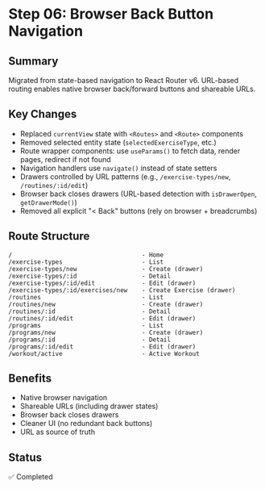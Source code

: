 # Step 06: Browser Back Button Navigation

## Summary
Migrated from state-based navigation to React Router v6. URL-based routing enables native browser back/forward buttons and shareable URLs.

## Key Changes
- Replaced `currentView` state with `<Routes>` and `<Route>` components
- Removed selected entity state (`selectedExerciseType`, etc.)
- Route wrapper components: use `useParams()` to fetch data, render pages, redirect if not found
- Navigation handlers use `navigate()` instead of state setters
- Drawers controlled by URL patterns (e.g., `/exercise-types/new`, `/routines/:id/edit`)
- Browser back closes drawers (URL-based detection with `isDrawerOpen`, `getDrawerMode()`)
- Removed all explicit "< Back" buttons (rely on browser + breadcrumbs)

## Route Structure
```
/                                    - Home
/exercise-types                      - List
/exercise-types/new                  - Create (drawer)
/exercise-types/:id                  - Detail
/exercise-types/:id/edit             - Edit (drawer)
/exercise-types/:id/exercises/new    - Create Exercise (drawer)
/routines                            - List
/routines/new                        - Create (drawer)
/routines/:id                        - Detail
/routines/:id/edit                   - Edit (drawer)
/programs                            - List
/programs/new                        - Create (drawer)
/programs/:id                        - Detail
/programs/:id/edit                   - Edit (drawer)
/workout/active                      - Active Workout
```

## Benefits
- Native browser navigation
- Shareable URLs (including drawer states)
- Browser back closes drawers
- Cleaner UI (no redundant back buttons)
- URL as source of truth

## Status
✅ Completed
